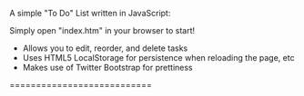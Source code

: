 A simple "To Do" List written in JavaScript:

Simply open "index.htm" in your browser to start!

* Allows you to edit, reorder, and delete tasks
* Uses HTML5 LocalStorage for persistence when reloading the page, etc
* Makes use of Twitter Bootstrap for prettiness

===========================